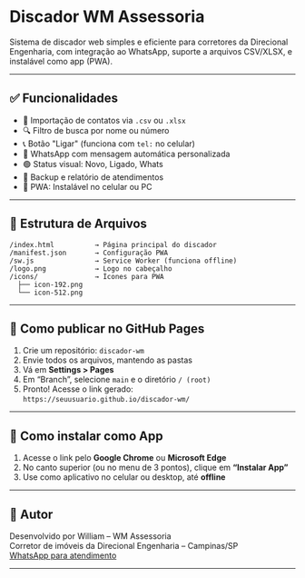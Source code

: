 # Discador WM Assessoria

Sistema de discador web simples e eficiente para corretores da Direcional Engenharia, com integração ao WhatsApp, suporte a arquivos CSV/XLSX, e instalável como app (PWA).

---

## ✅ Funcionalidades
- 📂 Importação de contatos via `.csv` ou `.xlsx`
- 🔍 Filtro de busca por nome ou número
- 📞 Botão "Ligar" (funciona com `tel:` no celular)
- 💬 WhatsApp com mensagem automática personalizada
- 🟢 Status visual: Novo, Ligado, Whats
- 💾 Backup e relatório de atendimentos
- 📲 PWA: Instalável no celular ou PC

---

## 📁 Estrutura de Arquivos

```
/index.html          → Página principal do discador
/manifest.json       → Configuração PWA
/sw.js               → Service Worker (funciona offline)
/logo.png            → Logo no cabeçalho
/icons/              → Ícones para PWA
  ├── icon-192.png
  └── icon-512.png
```

---

## 🚀 Como publicar no GitHub Pages

1. Crie um repositório: `discador-wm`
2. Envie todos os arquivos, mantendo as pastas
3. Vá em **Settings > Pages**
4. Em “Branch”, selecione `main` e o diretório `/ (root)`
5. Pronto! Acesse o link gerado:  
   `https://seuusuario.github.io/discador-wm/`

---

## 📲 Como instalar como App

1. Acesse o link pelo **Google Chrome** ou **Microsoft Edge**
2. No canto superior (ou no menu de 3 pontos), clique em **“Instalar App”**
3. Use como aplicativo no celular ou desktop, até **offline**

---

## 👤 Autor

Desenvolvido por William – WM Assessoria  
Corretor de imóveis da Direcional Engenharia – Campinas/SP  
[WhatsApp para atendimento](https://wa.me/5519993723560)

---
